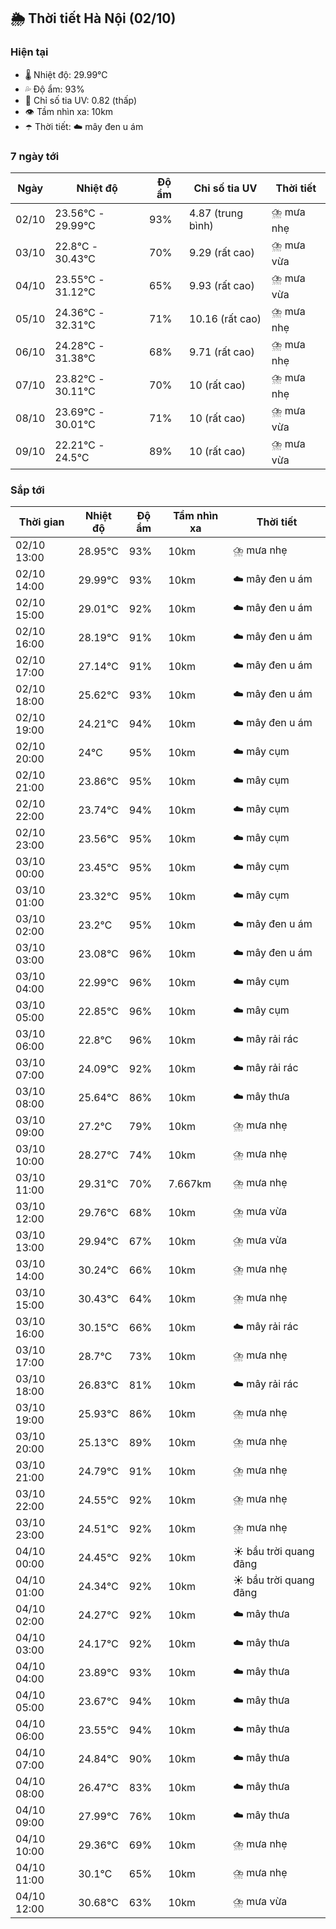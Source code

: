 ## 🌦️ Thời tiết Hà Nội (02/10)

### Hiện tại

- 🌡️ Nhiệt độ: 29.99℃
- 💦 Độ ẩm: 93%
- 🌟 Chỉ số tia UV: 0.82 (thấp)
- 👁️ Tầm nhìn xa: 10km
- ☂️ Thời tiết: ☁️ mây đen u ám

### 7 ngày tới

| Ngày | Nhiệt độ | Độ ẩm | Chỉ số tia UV | Thời tiết |
| --- | --- | --- | --- | --- |
| 02/10 | 23.56℃ - 29.99℃ | 93% | 4.87 (trung bình) | ⛈️ mưa nhẹ |
| 03/10 | 22.8℃ - 30.43℃ | 70% | 9.29 (rất cao) | ⛈️ mưa vừa |
| 04/10 | 23.55℃ - 31.12℃ | 65% | 9.93 (rất cao) | ⛈️ mưa vừa |
| 05/10 | 24.36℃ - 32.31℃ | 71% | 10.16 (rất cao) | ⛈️ mưa nhẹ |
| 06/10 | 24.28℃ - 31.38℃ | 68% | 9.71 (rất cao) | ⛈️ mưa nhẹ |
| 07/10 | 23.82℃ - 30.11℃ | 70% | 10 (rất cao) | ⛈️ mưa nhẹ |
| 08/10 | 23.69℃ - 30.01℃ | 71% | 10 (rất cao) | ⛈️ mưa vừa |
| 09/10 | 22.21℃ - 24.5℃ | 89% | 10 (rất cao) | ⛈️ mưa vừa |

### Sắp tới

| Thời gian | Nhiệt độ | Độ ẩm | Tầm nhìn xa | Thời tiết |
| --- | --- | --- | --- | --- |
| 02/10 13:00 | 28.95℃ | 93% | 10km | ⛈️ mưa nhẹ |
| 02/10 14:00 | 29.99℃ | 93% | 10km | ☁️ mây đen u ám |
| 02/10 15:00 | 29.01℃ | 92% | 10km | ☁️ mây đen u ám |
| 02/10 16:00 | 28.19℃ | 91% | 10km | ☁️ mây đen u ám |
| 02/10 17:00 | 27.14℃ | 91% | 10km | ☁️ mây đen u ám |
| 02/10 18:00 | 25.62℃ | 93% | 10km | ☁️ mây đen u ám |
| 02/10 19:00 | 24.21℃ | 94% | 10km | ☁️ mây đen u ám |
| 02/10 20:00 | 24℃ | 95% | 10km | ☁️ mây cụm |
| 02/10 21:00 | 23.86℃ | 95% | 10km | ☁️ mây cụm |
| 02/10 22:00 | 23.74℃ | 94% | 10km | ☁️ mây cụm |
| 02/10 23:00 | 23.56℃ | 95% | 10km | ☁️ mây cụm |
| 03/10 00:00 | 23.45℃ | 95% | 10km | ☁️ mây cụm |
| 03/10 01:00 | 23.32℃ | 95% | 10km | ☁️ mây cụm |
| 03/10 02:00 | 23.2℃ | 95% | 10km | ☁️ mây đen u ám |
| 03/10 03:00 | 23.08℃ | 96% | 10km | ☁️ mây đen u ám |
| 03/10 04:00 | 22.99℃ | 96% | 10km | ☁️ mây cụm |
| 03/10 05:00 | 22.85℃ | 96% | 10km | ☁️ mây cụm |
| 03/10 06:00 | 22.8℃ | 96% | 10km | ☁️ mây rải rác |
| 03/10 07:00 | 24.09℃ | 92% | 10km | ☁️ mây rải rác |
| 03/10 08:00 | 25.64℃ | 86% | 10km | ☁️ mây thưa |
| 03/10 09:00 | 27.2℃ | 79% | 10km | ⛈️ mưa nhẹ |
| 03/10 10:00 | 28.27℃ | 74% | 10km | ⛈️ mưa nhẹ |
| 03/10 11:00 | 29.31℃ | 70% | 7.667km | ⛈️ mưa nhẹ |
| 03/10 12:00 | 29.76℃ | 68% | 10km | ⛈️ mưa vừa |
| 03/10 13:00 | 29.94℃ | 67% | 10km | ⛈️ mưa vừa |
| 03/10 14:00 | 30.24℃ | 66% | 10km | ⛈️ mưa nhẹ |
| 03/10 15:00 | 30.43℃ | 64% | 10km | ⛈️ mưa nhẹ |
| 03/10 16:00 | 30.15℃ | 66% | 10km | ☁️ mây rải rác |
| 03/10 17:00 | 28.7℃ | 73% | 10km | ⛈️ mưa nhẹ |
| 03/10 18:00 | 26.83℃ | 81% | 10km | ☁️ mây rải rác |
| 03/10 19:00 | 25.93℃ | 86% | 10km | ⛈️ mưa nhẹ |
| 03/10 20:00 | 25.13℃ | 89% | 10km | ⛈️ mưa nhẹ |
| 03/10 21:00 | 24.79℃ | 91% | 10km | ⛈️ mưa nhẹ |
| 03/10 22:00 | 24.55℃ | 92% | 10km | ⛈️ mưa nhẹ |
| 03/10 23:00 | 24.51℃ | 92% | 10km | ⛈️ mưa nhẹ |
| 04/10 00:00 | 24.45℃ | 92% | 10km | ☀️ bầu trời quang đãng |
| 04/10 01:00 | 24.34℃ | 92% | 10km | ☀️ bầu trời quang đãng |
| 04/10 02:00 | 24.27℃ | 92% | 10km | ☁️ mây thưa |
| 04/10 03:00 | 24.17℃ | 92% | 10km | ☁️ mây thưa |
| 04/10 04:00 | 23.89℃ | 93% | 10km | ☁️ mây thưa |
| 04/10 05:00 | 23.67℃ | 94% | 10km | ☁️ mây thưa |
| 04/10 06:00 | 23.55℃ | 94% | 10km | ☁️ mây thưa |
| 04/10 07:00 | 24.84℃ | 90% | 10km | ☁️ mây thưa |
| 04/10 08:00 | 26.47℃ | 83% | 10km | ☁️ mây thưa |
| 04/10 09:00 | 27.99℃ | 76% | 10km | ☁️ mây thưa |
| 04/10 10:00 | 29.36℃ | 69% | 10km | ⛈️ mưa nhẹ |
| 04/10 11:00 | 30.1℃ | 65% | 10km | ⛈️ mưa nhẹ |
| 04/10 12:00 | 30.68℃ | 63% | 10km | ⛈️ mưa vừa |
